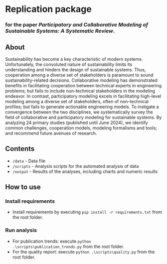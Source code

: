 # Replication package

### for the paper _Participatory and Collaborative Modeling of Sustainable Systems: A Systematic Review_.

## About
Sustainability has become a key characteristic of modern systems. Unfortunately, the convoluted nature of sustainability limits its understanding and hinders the design of sustainable systems. Thus, cooperation among a diverse set of stakeholders is paramount to sound sustainability-related decisions. Collaborative modeling has demonstrated benefits in facilitating cooperation between technical experts in engineering problems; but fails to include non-technical stakeholders in the modeling endeavor. In contrast, participatory modeling excels in facilitating high-level modeling among a diverse set of stakeholders, often of non-technical profiles; but fails to generate actionable engineering models. To instigate a convergence between the two disciplines, we systematically survey the field of collaborative and participatory modeling for sustainable systems. By analyzing 24 primary studies (published until June 2024), we identify common challenges, cooperation models, modeling formalisms and tools; and recommend future avenues of research.

## Contents

- `/data` - Data file
- `/scripts` - Analysis scripts for the automated analysis of data
- `/output` - Results of the analyses, including charts and numeric results

## How to use

### Install requirements
- Install requirements by executing `pip install -r requirements.txt` from the root folder.

### Run analysis
- For publication trends: execute `python .\scripts\publication_trends.py` from the root folder.
- For the quality report: execute `python .\scripts\quality.py` from the root folder.
